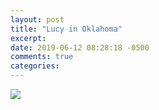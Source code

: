 ```yaml
---
layout: post
title: "Lucy in Oklahoma"
excerpt: 
date: 2019-06-12 08:28:18 -0500
comments: true
categories: 
---
```


![]({{site.baseurl}}/assets/2019/06/lucy_ok.jpg)
